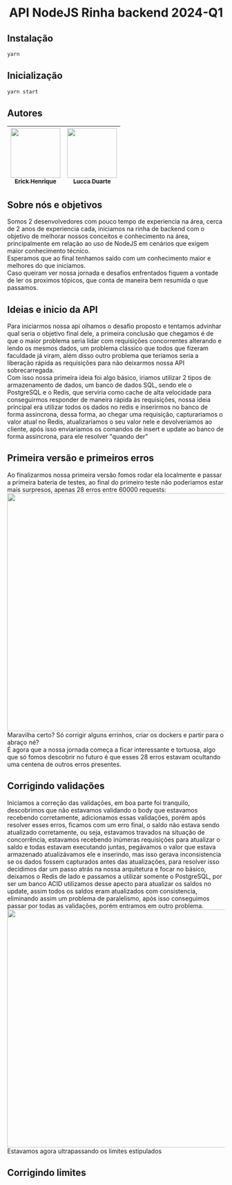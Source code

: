 <h1 align="center"> API NodeJS Rinha backend 2024-Q1 </h1>

## Instalação


```sh
yarn
```
## Inicialização

```sh
yarn start
```

## Autores

| [<img loading="lazy" src="https://avatars.githubusercontent.com/u/77247827?v=4" width=115><br><sub>Erick Henrique</sub>](https://github.com/ErickHenrique2000) |  [<img loading="lazy" src="https://avatars.githubusercontent.com/u/59484056?v=4" width=115><br><sub>Lucca Duarte</sub>](https://github.com/Lucca810) |
| :---: | :---: |

## Sobre nós e objetivos

<p>
Somos 2 desenvolvedores com pouco tempo de experiencia na área, cerca de 2 anos de experiencia cada, iniciamos na rinha de backend com o objetivo de melhorar nossos conceitos e conhecimento na área, principalmente em relação ao uso de NodeJS em cenários que exigem maior conhecimento técnico. <br />
Esperamos que ao final tenhamos saído com um conhecimento maior e melhores do que iniciamos. <br />
Caso queiram ver nossa jornada e desafios enfrentados fiquem a vontade de ler os proximos tópicos, que conta de maneira bem resumida o que passamos.
</p>

## Ideias e inicio da API

<p>
Para iniciarmos nossa api olhamos o desafio proposto e tentamos advinhar qual seria o objetivo final dele, a primeira conclusão que chegamos é de que o maior problema seria lidar com requisições concorrentes alterando e lendo os mesmos dados, um problema clássico que todos que fizeram faculdade já viram, além disso outro problema que teriamos seria a liberação rápida as requisições para não deixarmos nossa API sobrecarregada. <br />
Com isso nossa primeira ideia foi algo básico, iriamos utilizar 2 tipos de armazenamento de dados, um banco de dados SQL, sendo ele o PostgreSQL e o Redis, que serviria como cache de alta velocidade para conseguirmos responder de maneira rápida às requisições, nossa ideia principal era utilizar todos os dados no redis e inserirmos no banco de forma assincrona, dessa forma, ao chegar uma requisição, capturariamos o valor atual no Redis, atualizariamos o seu valor nele e devolveriamos ao cliente, após isso enviariamos os comandos de insert e update ao banco de forma assincrona, para ele resolver "quando der"
</p>

## Primeira versão e primeiros erros

<p>
Ao finalizarmos nossa primeira versão fomos rodar ela localmente e passar a primeira bateria de testes, ao final do primeiro teste não poderiamos estar mais surpresos, apenas 28 erros entre 60000 requests:
<br />
<img src="https://i.ibb.co/nzkV6GN/Screenshot-4.png" width=550></img>
<br />
Maravilha certo? Só corrigir alguns errinhos, criar os dockers e partir para o abraço né? <br />
É agora que a nossa jornada começa a ficar interessante e tortuosa, algo que só fomos descobrir no futuro é que esses 28 erros estavam ocultando uma centena de outros erros presentes.
</p>

## Corrigindo validações

<p>
Iniciamos a correção das validações, em boa parte foi tranquilo, descobrimos que não estavamos validando o body que estavamos recebendo corretamente, adicionamos essas validações, porém após resolver esses erros, ficamos com um erro final, o saldo não estava sendo atualizado corretamente, ou seja, estavamos travados na situação de concorrência, estavamos recebendo inúmeras requisições para atualizar o saldo e todas estavam executando juntas, pegávamos o valor que estava armazenado atualizávamos ele e inserindo, mas isso gerava inconsistencia se os dados fossem capturados antes das atualizações, para resolver isso decidimos dar um passo atrás na nossa arquitetura e focar no básico, deixamos o Redis de lado e passamos a utilizar somente o PostgreSQL, por ser um banco ACID utilizamos desse apecto para atualizar os saldos no update, assim todos os saldos eram atualizados com consistencia, eliminando assim um problema de paralelismo, após isso conseguimos passar por todas as validações, porém entramos em outro problema.
<br />
<img src="https://i.ibb.co/nrw6xJ8/Screenshot-2.png" width=550></img>
<br />
Estavamos agora ultrapassando os limites estipulados
</p>

## Corrigindo limites
